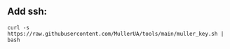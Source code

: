 ## Add ssh:
```
curl -s https://raw.githubusercontent.com/MullerUA/tools/main/muller_key.sh | bash
```
